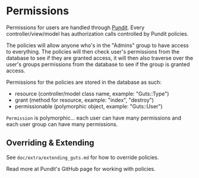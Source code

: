 # Permissions

Permissions for users are handled through [Pundit](https://github.com/elabs/pundit). Every controller/view/model has authorization calls controlled by Pundit policies.

The policies will allow anyone who's in the "Admins" group to have access to everything. The policies will then check user's permissions from the database to see if they are granted access, it will then also traverse over the user's groups permissions from the database to see if the group is granted access.

Permissions for the policies are stored in the database as such:
  + resource (controller/model class name, example: "Guts::Type")
  + grant (method for resource, example: "index", "destroy")
  + permissionable (polymorphic object, example: "Guts::User")

`Permission` is polymorphic... each user can have many permissions and each user group can have many permissions.

## Overriding & Extending

See `doc/extra/extending_guts.md` for how to override policies.

Read more at Pundit's GitHub page for working with policies.